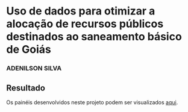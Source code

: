 # Uso de dados para otimizar a alocação de recursos públicos destinados ao saneamento básico de Goiás

### ADENILSON SILVA
 
## Resultado
Os painéis desenvolvidos neste projeto podem ser visualizados [aqui](https://app.powerbi.com/view?r=eyJrIjoiMGM1ZmFkNjgtOGU5Yy00YTdlLWJlOTYtYmI2OTg2YmNlOTkyIiwidCI6ImQ4YmRlNjVhLTNkZWQtNDM0Ni05NTE4LTY3MDIwNGU2ZTE4NCIsImMiOjR9).
